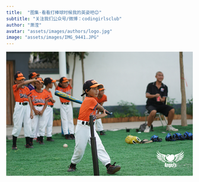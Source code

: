 ```yaml
---
title:  "图集·看看打棒球时候我的英姿吧😊"
subtitle: "关注我们公众号/微博：codingirlsclub"
author: "萧滢"
avatar: "assets/images/authors/logo.jpg"
image: "assets/images/IMG_9441.JPG"
---
```


![bangqiu](assets/images/IMG_9441.JPG)


